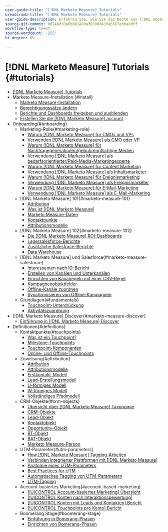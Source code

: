 ```yaml
---
user-guide-title: "[!DNL Marketo Measure] Tutorials"
breadcrumb-title: "[!DNL Marketo Measure] Tutorials"
user-guide-description: Erfahren Sie, wie Sie das Beste aus [!DNL Adobe Marketo Measure] (zuvor [!DNL Bizible]), the industry's leading B2B marketing attribution application. Watch tutorials on installation, onboarding, [!DNL Marketo Measure] Grundlagen und Definitionen.
source-git-commit: 8d746d38a6bde1470a30706d43fa6567ebba8dff
workflow-type: tm+mt
source-wordcount: '255'
ht-degree: 6%

---
```



# [!DNL Marketo Measure] Tutorials {#tutorials}

+ [[!DNL Marketo Measure] Tutorials](overview.md)
+ Marketo Measure-Installation {#install}
   + [Marketo Measure-Installation](installing/install-production.md)
   + [Berechtigungssätze ändern](installing/modify-permission-sets-production.md)
   + [Berichte und Dashboards freigeben und ausblenden](installing/sharing-reports-production.md)
   + [Erstellen Sie die [!DNL Marketo Measure] account](installing/creating-marketo-measure-account-production.md)
+ Onboarding{#onboarding}
   + Marketing-Rolle{#marketing-role}
      + [Warum [!DNL Marketo Measure] für CMOs und VPs](onboarding/marketing-role/cmo-and-vp-why.md)
      + [Verwenden [!DNL Marketo Measure] als CMO oder VP](onboarding/marketing-role/cmo-and-vp-using.md)
      + [Warum [!DNL Marketo Measure] für Nachfragegenerationen/gebührenpflichtige Medien](onboarding/marketing-role/demand-gen-why.md)
      + [Verwendung [!DNL Marketo Measure] als bedarfsorientierter/Paid-Media-Marketingexperte](onboarding/marketing-role/demand-gen-using.md)
      + [Warum [!DNL Marketo Measure] für Content Marketing](onboarding/marketing-role/content-marketing-why.md)
      + [Verwendung [!DNL Marketo Measure] als Inhaltsmarketer](onboarding/marketing-role/content-marketing-using.md)
      + [Warum [!DNL Marketo Measure] für Ereignismarketing](onboarding/marketing-role/events-marketing-why.md)
      + [Verwendung [!DNL Marketo Measure] als Ereignismarketer](onboarding/marketing-role/events-marketing-using.md)
      + [Warum [!DNL Marketo Measure] für E-Mail-Marketing](onboarding/marketing-role/email-marketing-why.md)
      + [Verwendung [!DNL Marketo Measure] als E-Mail-Marketing](onboarding/marketing-role/email-marketing-using.md)
   + [!DNL Marketo Measure] 101{#marketo-measure-101}
      + [Attribution](onboarding/marketo-measure-101/what-is-attribution.md)
      + [Was ist [!DNL Marketo Measure]](onboarding/marketo-measure-101/what-is-marketo-measure.md)
      + [Marketo Measure-Daten](onboarding/marketo-measure-101/marketo-measure-data.md)
      + [Kontaktpunkte](onboarding/marketo-measure-101/touchpoints.md)
      + [Attributionsmodelle](onboarding/marketo-measure-101/attribution-models.md)
   + [!DNL Marketo Measure] 102{#marketo-measure-102}
      + [Die [!DNL Marketo Measure] ROI-Dashboards](onboarding/marketo-measure-102/roi-dashboards.md)
      + [Lagersalesforce-Berichte](onboarding/marketo-measure-102/stock-salesforce-reports.md)
      + [Zusätzliche Salesforce-Berichte](onboarding/marketo-measure-102/addtional-salesforce-reports.md)
      + [Data Warehouse](onboarding/marketo-measure-102/data-warehouse.md)
   + [!DNL Marketo Measure] und Salesforce{#marketo-measure-salesforce}
      + [Interessenten nach ID-Bericht](onboarding/marketo-measure-salesforce/leads-by-id-report.md)
      + [Erstellen von Kanälen und Unterkanälen](onboarding/marketo-measure-salesforce/creating-channels-subchannels.md)
      + [Einrichten von Kanalregeln mit einer CSV-Regel](onboarding/marketo-measure-salesforce/channel-rules-csv.md)
      + [Kampagnenobjektfelder](onboarding/marketo-measure-salesforce/campaign-object-fields.md)
      + [Offline-Kanäle zuordnen](onboarding/marketo-measure-salesforce/mapping-offline-channels.md)
      + [Synchronisieren von Offline-Kampagnen](onboarding/marketo-measure-salesforce/syncing-offline-campaigns.md)
   + Grundlagen{#fundamentals}
      + [Touchpoint-Unterdrückung](onboarding/marketo-measure-salesforce/touchpoint-suppression.md)
      + [Aktivitätszuordnung](onboarding/fundamentals/activities-attribution.md)
+ [!DNL Marketo Measure] Discover{#marketo-measure-discover}
   + [Einführung in [!DNL Marketo Measure] Discover](marketo-measure-discover/introduction-to-marketo-measure-discover.md)
+ Definitionen{#definitions}
   + Kontaktpunkte{#touchpoints}
      + [Was ist ein Touchpoint?](definitions/touchpoints/what-is-a-touchpoint.md)
      + [Milestone-Touchpoints](definitions/touchpoints/milestone-touchpoints.md)
      + [Touchpoint-Komponenten](definitions/touchpoints/touchpoint-components.md)
      + [Online- und Offline-Touchpoints](definitions/touchpoints/online-offline-touchpoints.md)
   + Zuweisung{#attribution}
      + [Attribution](definitions/attribution/what-is-attribution.md)
      + [Attributionsmodelle](definitions/attribution/attribution-models.md)
      + [Erstkontakt-Modell](definitions/attribution/first-touch-model.md)
      + [Lead-Erstellungsmodell](definitions/attribution/lead-creation-model.md)
      + [U-förmiges Modell](definitions/attribution/u-shaped-model.md)
      + [W-förmiges Modell](definitions/attribution/w-shaped-model.md)
      + [Vollständiges Pfadmodell](definitions/attribution/full-path-model.md)
   + CRM-Objekte{#crm-objects}
      + [Übersicht über [!DNL Marketo Measure] Taxonomie](definitions/crm-objects/taxonomy-overview.md)
      + [CRM-Objekte](definitions/crm-objects/crm-objects.md)
      + [Lead-Objekt](definitions/crm-objects/lead-object.md)
      + [Kontaktobjekt](definitions/crm-objects/contact-object.md)
      + [Opportunity-Objekt](definitions/crm-objects/opportunity-object.md)
      + [BT-Objekt](definitions/crm-objects/bt-object.md)
      + [BAT-Objekt](definitions/crm-objects/bat-object.md)
      + [Marketo Measure-Person](definitions/crm-objects/marketo-measure-person.md)
   + UTM-Parameter{#utm-parameters}
      + [How [!DNL Marketo Measure] Tagging-Arbeiten](definitions/utm-parameters/how-marketo-measure-tagging-works.md)
      + [Verbinden integrierter Plattformen mit [!DNL Marketo Measure]](definitions/utm-parameters/connecting-integrated-platforms-with-marketo-measure.md)
      + [Anatomie eines UTM-Parameters](definitions/utm-parameters/anatomy-of-a-utm-parameter.md)
      + [Best Practices für UTM](definitions/utm-parameters/utm-best-practices.md)
      + [Automatisches Tagging von UTM-Parametern](definitions/utm-parameters/utm-parameter-auto-tagging-tools.md)
      + [UTM-Tagging](definitions/utm-parameters/utm-tagging.md)
   + Account-basiertes Marketing{#account-based-marketing}
      + [[!UICONTROL Account-basiertes Marketing] Übersicht](definitions/account-based-marketing/abm-overview.md)
      + [[!UICONTROL Konten nach Interaktionsbewertung]](definitions/account-based-marketing/accounts-by-engagement-score.md)
      + [[!UICONTROL Konten mit Leads und Kontakten] Bericht](definitions/account-based-marketing/accounts-with-leads-and-contacts.md)
      + [[!UICONTROL Touchpoints pro Konto] Bericht](definitions/account-based-marketing/touchpoints-per-account-report.md)
   + Boomerang Stage{#boomerang-stage}
      + [Einführung in Bomerang-Phasen](definitions/boomerang-stage/introduction-to-boomerang-stages.md)
      + [Einrichten von Bomerang-Phasen](definitions/boomerang-stage/setting-up-boomerang-stages.md)
